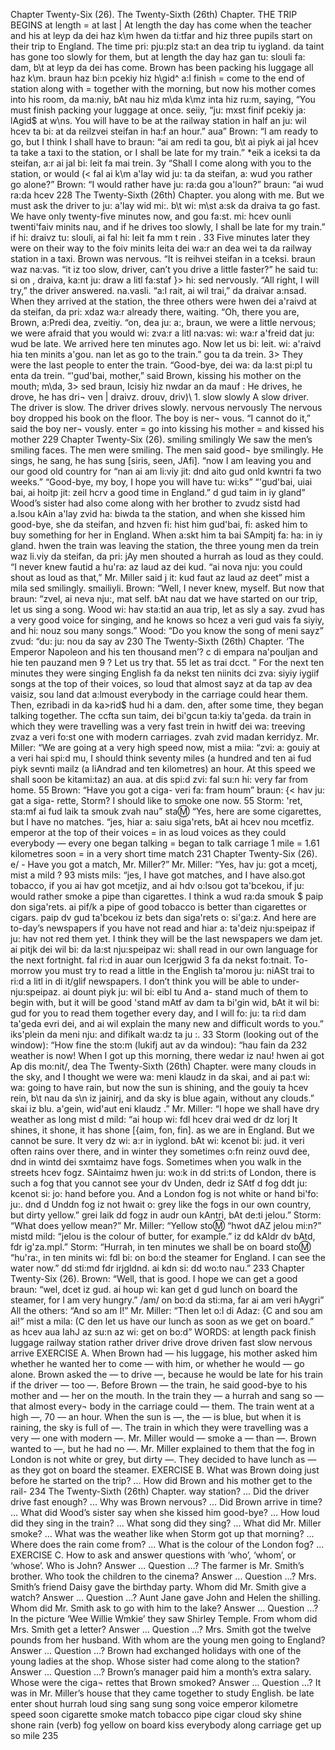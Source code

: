 Chapter Twenty-Six (26). 
The Twenty-Sixth (26th) Chapter. 
THE TRIP BEGINS 
at length = at last | At length the day has come when the teacher and his 
at leyp da dei haz k\m hwen da ti:tfar and hiz 
three pupils start on their trip to England. The time 
pri: pju:plz sta:t an dea trip tu iygland. da taint 
has gone too slowly for them, but at length the day 
haz gan tu: slouli fa: dam, b\t at leyp da dei 
has come. Brown has been packing his luggage all 
haz k\m. braun haz bi:n pcekiy hiz h\gid^ a:l 
finish = come to 
the end of 
station 
along with = 
together with 
the morning, but now his mother comes into his room, 
da ma:niy, bAt nau hiz m\da k\mz inta hiz ru:m, 
saying, “You must finish packing your luggage at once. 
seiiy, “ju: mxst finif pcekiy ja: lAgid$ at w\ns. 
You will have to be at the railway station in half an 
ju: wil hcev ta bi: at da reilzvei steifan in ha:f an 
hour.” 
aua” 
Brown: “I am ready to go, but I think I shall have to 
braun: “ai am redi ta gou, b\t ai piyk ai jal hcev ta 
take a taxi to the station, or I shall be late for my train.” 
*eik a iceksi ta da steifan, a:r ai jal bi: leit fa mai trein. 3y 
“Shall I come along with you to the station, or would 
(< fal ai k\m a'lay wid ju: ta da steifan, a: wud 
you rather go alone?” Brown: “I would rather have 
ju: ra:da gou a'loun?” braun: “ai wud ra:da hcev 
228 
The Twenty-Sixth (26th) Chapter. 
you along with me. But we must ask the driver to 
ju: a'lay wid mi:. b\t wi: m\st a:sk da draiva ta 
go fast. We have only twenty-five minutes now, and 
gou fa:st. mi: hcev ounli twenti'faiv minits nau, and 
if he drives too slowly, I shall be late for my train.” 
if hi: draivz tu: slouli, ai fal hi: leit fa mm t rein . 33 
Five minutes later they were on their way to the 
foiv minits leita dei wa:r an dea wei ta da 
railway station in a taxi. Brown was nervous. “It is 
reihvei steifan in a tceksi. braun waz na:vas. “it iz 
too slow, driver, can’t you drive a little faster?” he said 
tu: si on , draiva, ka:nt ju: draw a litl fa:staf }> hi: sed 
nervously. “All right, I will try,” the driver answered. 
na.vasli. “a:I rait, ai wil trai,” da draivar a:nsad. 
When they arrived at the station, the three others were 
hwen dei a'raivd at da steifan, da pri: xdaz wa:r 
already there, waiting. “Oh, there you are, Brown, 
a:Predi dea, zveitiy. “on, dea ju: a:, braun, 
we were a little nervous; we were afraid that you would 
wi: zva:r a litl na:vas: wi: wa:r a'freid dat ju: wud 
be late. We arrived here ten minutes ago. Now let us 
bi: leit. wi: a'raivd hia ten minits a'gou. nan let as 
go to the train.” 
gou ta da trein. 3> 
They were the last people to enter the train. “Good-bye, 
dei wa: da la:st pi:pl tu enta da trein. “'gud'bai, 
mother,” said Brown, kissing his mother on the mouth; 
m\da, 3> sed braun, Icisiy hiz nwdar an da mauf : 
He drives, he 
drove, he has dri¬ 
ven | draivz. drouv, 
driv)\ 1. 
slow 
slowly 
A slow driver. 
The driver is slow. 
The driver drives 
slowly. 
nervous 
nervously 
The nervous boy 
dropped his book 
on the floor. 
The boy is ner¬ 
vous. 
“I cannot do it,” 
said the boy ner¬ 
vously. 
enter = go into 
kissing his mother 
= and kissed his 
mother 
229 
Chapter Twenty-Six (26). 
smiling 
smilingly 
We saw the men’s 
smiling faces. 
The men were 
smiling. 
The men said good¬ 
bye smilingly. 
He sings, he sang, 
he has sung 
[siris, seen, JAfi]. 
“now I am leaving you and our good old country for 
“nan ai am li:viy jit: dnd aito gud onld kwntri fa 
two weeks.” “Good-bye, my boy, I hope you will have 
tu: wi:ks” “'gud'bai, uiai bai, ai hoitp jit: zeil hcrv 
a good time in England.” 
d gud taim in iy gland” 
Wood’s sister had also come along with her brother to 
zvudz sistd had a.lsou kAin a'lay zvid ha: biwda ta 
the station, and when she kissed him good-bye, she 
da steifan, and hzven fi: hist him gud'bai, fi: 
asked him to buy something for her in England. When 
a:skt him ta bai SAmpitj fa: ha: in iy gland. hwen 
the train was leaving the station, the three young men 
da trein waz li.viy da steifan, da pri: jAy men 
shouted a hurrah as loud as they could. “I never knew 
fautid a hu'ra: az laud az dei kud. “ai nova nju: 
you could shout as loud as that,” Mr. Miller said 
j it: kud faut az laud az deet” mist a mila sed 
smilingly. 
smailiyli. 
Brown: “Well, I never knew, myself. But now that 
braun: “zvel, ai neva nju:, mat self. bAt nau dat 
we have started on our trip, let us sing a song. Wood 
wi: hav sta:tid an aua trip, let as sly a say. zvud 
has a very good voice for singing, and he knows so 
hcez a veri gud vais fa siyiy, and hi: nouz sou 
many songs.” Wood: “Do you know the song of 
meni sayz” zvud: “du: ju: nou da say av 
230 
The Twenty-Sixth (26th) Chapter. 
‘The Emperor Napoleon and his ten thousand men’? 
c di empara na'pouljan and hie ten pauzand men 9 ? 
Let us try that. 55 
let as trai dcct. ” 
For the next ten minutes they were singing English 
fa da nekst ten niinits dci zva: siyiy iygiif 
songs at the top of their voices, so loud that almost 
sayz at da tap av dea vaisiz, sou land dat a:lmoust 
everybody in the carriage could hear them. Then, 
ezribadi in da ka>rid$ hud hi a dam. den, 
after some time, they began talking together. The 
ccfta sun taim, dei bi'gcun ta:kiy ta'geda. da 
train in which they were travelling was a very fast 
trein in hwitf dei wa: treeving zvaz a veri fo:st 
one with modern carriages. 
zvah zvid madan kerridyz. 
Mr. Miller: “We are going at a very high speed now, 
mist a miia: “zvi: a: gouiy at a veri hai spi:d mu, 
I should think seventy miles (a hundred and ten 
ai fud piyk sevnti mailz (a IiAndrad and ten 
kilometres) an hour. At this speed we shall soon be 
kitami:taz) an aua. at dis spi:d zvi: fal su:n hi: 
very far from home. 55 Brown: “Have you got a ciga- 
veri fa: fram houm” braun: {< hav ju: gat a siga- 
rette, Storm? I should like to smoke one now. 55 Storm: 
'ret, sta:mf ai fud laik ta smouk zvah nau” sta:m: 
“Yes, here are some cigarettes, but I have no matches. 
“jes, hiar a: saiu siga'rets, bAt ai hcev nou mcetfiz. 
emperor 
at the top of their 
voices = in as loud 
voices as they 
could 
everybody — 
every one 
began talking = 
began to talk 
carriage 
1 mile = 1.61 
kilometres 
soon = in a very 
short time 
match 
231 
Chapter Twenty-Six (26). 
e/ - 
Have you got a match, Mr. Miller?” Mr. Miller: “Yes, 
hav ju: got a mcetj, mist a mild ? 93 mists mils: “jes, 
I have got matches, and I have also.got tobacco, if you 
ai hav got mcetjiz, and ai hdv o:lsou got ta'bcekou, if ju: 
would rather smoke a pipe than cigarettes. I think a 
wud ra:da smouk $ paip don siga'rets. ai pif/k a 
pipe of good tobacco is better than cigarettes or cigars. 
paip dv gud ta'bcekou iz bets dan siga'rets o: si'ga:z. 
And here are to-day’s newspapers if you have not read 
and hiar a: ta'deiz nju:speipaz if ju: hav not red 
them yet. I think they will be the last newspapers we 
dam jet. ai pitjk dei wil bi: da la:st nju:speipaz wi: 
shall read in our own language for the next fortnight. 
fal ri:d in auar oun Icerjgwid 3 fa da nekst fo:tnait. 
To-morrow you must try to read a little in the English 
ta'morou ju: niASt trai to ri:d a litl in di it/glif 
newspapers. I don’t think you will be able to under- 
nju:speipaz. ai dount piyk ju: wil bi: eibl tu And a- 
stand much of them to begin with, but it will be good 
'stand mAtf av dam ta bi'gin wid, bAt it wil bi: gud 
for you to read them together every day, and I will 
fo: ju: ta ri:d dam ta'geda evri dei, and ai wil 
explain the many new and difficult words to you.” 
iks'plein da meni nju: and difikalt wa:dz ta ju :. 33 
Storm (looking out of the window): “How fine the 
sto:m (lukifj aut av da windou): “hau fain da 
232 
weather is now! When I got up this morning, there 
wedar iz nau! hwen ai got Ap dis mo:nit/, dea 
The Twenty-Sixth (26th) Chapter. 
were many clouds in the sky, and I thought we were 
wa: meni klaudz in da skai, and ai pa:t wi: wa: 
going to have rain, but now the sun is shining, and the 
gouiy ta hcev rein, b\t nau da s\n iz jainirj, and da 
sky is blue again, without any clouds.” 
skai iz blu. a'gein, wid'aut eni klaudz .” 
Mr. Miller: “I hope we shall have dry weather as long 
mist d mild: “ai houp wi: fdl hcev drai wed dr dz lorj 
It shines, it shone, 
it has shone [{aim, 
fon, fin]. 
as we are in England. But we cannot be sure. It very 
dz wi: a:r in iyglond. bAt wi: kcenot bi: jud. it veri 
often rains over there, and in winter they sometimes 
o:fn reinz ouvd dee, dnd in wintd dei sxmtaimz 
have fogs. Sometimes when you walk in the streets 
hcev fogz. SAintaimz hwen ju: wo:k in dd stri:ts 
of London, there is such a fog that you cannot see your 
dv Unden, dedr iz SAtf d fog ddt ju: kcenot si: jo: 
hand before you. And a London fog is not white or 
hand bi'fo: ju:. dnd d Unddn fog iz not hwait o: 
grey like the fogs in our own country, but dirty yellow.” 
grei laik dd fogz in audr oun kAntri, bAt de:ti jelou.” 
Storm: “What does yellow mean?” Mr. Miller: “Yellow 
sto:m: “hwot dAZ jelou mi:n?” mistd mild: “jelou 
is the colour of butter, for example.” 
iz dd kAldr dv bAtd, fdr ig'za.mpl.” 
Storm: “Hurrah, in ten minutes we shall be on board 
sto:m: “hu'ra:, in ten minits wi: fdl bi: on bo:d 
the steamer for England. I can see the water now.” 
dd sti:md fdr irjgldnd. ai kdn si: dd wo:to nau.” 
233 
Chapter Twenty-Six (26). 
Brown: “Well, that is good. I hope we can get a good 
braun: “wel, dcet iz gud. ai houp wi: kan get d gud 
lunch on board the steamer, for I am very hungry.” 
/am/ on bo:d da sti:ma, far ai am veri hAygri” 
All the others: “And so am I!” Mr. Miller: “Then let 
o:l di Adaz: {C and sou am ai!” mist a mila: (C den let 
us have our lunch as soon as we get on board.” 
as hcev aua IahJ az su:n az wi: get on bo:d” 
WORDS: 
at length 
pack 
finish 
luggage 
railway 
station 
rather 
driver 
drive 
drove 
driven 
fast 
slow 
nervous 
arrive 
EXERCISE A. 
When Brown had — his luggage, his mother asked him 
whether he wanted her to come — with him, or whether 
he would — go alone. Brown asked the — to drive —, 
because he would be late for his train if the driver — 
too —. Before Brown — the train, he said good-bye 
to his mother and — her on the mouth. In the train 
they — a hurrah and sang so — that almost every¬ 
body in the carriage could — them. The train went 
at a high —, 70 — an hour. When the sun is —, the 
— is blue, but when it is raining, the sky is full of —. 
The train in which they were travelling was a very — 
one with modern —. Mr. Miller would — smoke a — 
than —. Brown wanted to —, but he had no —. Mr. 
Miller explained to them that the fog in London is not 
white or grey, but dirty —. They decided to have 
lunch as — as they got on board the steamer. 
EXERCISE B. 
What was Brown doing just before he started on the 
trip? ... How did Brown and his mother get to the rail- 
234 
The Twenty-Sixth (26th) Chapter. 
way station? ... Did the driver drive fast enough? ... 
Why was Brown nervous? ... Did Brown arrive in 
time? ... What did Wood’s sister say when she kissed 
him good-bye? ... How loud did they sing in the train? 
... What song did they sing? ... What did Mr. Miller 
smoke? ... What was the weather like when Storm got 
up that morning? ... Where does the rain come from? 
... What is the colour of the London fog? ... 
EXERCISE C. 
How to ask and answer questions with ‘who’, ‘whom’, 
or ‘whose’. 
Who is John? Answer ... Question ...? The farmer is 
Mr. Smith’s brother. Who took the children to the 
cinema? Answer ... Question ...? Mrs. Smith’s friend 
Daisy gave the birthday party. Whom did Mr. Smith 
give a watch? Answer ... Question ...? Aunt Jane 
gave John and Helen the shilling. Whom did Mr. Smith 
ask to go with him to the lake? Answer ... Question ...? 
In the picture ‘Wee Willie Wmkie’ they saw Shirley 
Temple. From whom did Mrs. Smith get a letter? 
Answer ... Question ...? Mrs. Smith got the twelve 
pounds from her husband. With whom are the young 
men going to England? Answer ... Question ...? Brown 
had exchanged holidays with one of the young ladies 
at the shop. Whose sister had come along to the 
station? Answer ... Question ...? Brown’s manager 
paid him a month’s extra salary. Whose were the ciga¬ 
rettes that Brown smoked? Answer ... Question ...? 
It was in Mr. Miller’s house that they came together 
to study English. 
be late 
enter 
shout 
hurrah 
loud 
sing 
sang 
sung 
song 
voice 
emperor 
kilometre 
speed 
soon 
cigarette 
smoke 
match 
tobacco 
pipe 
cigar 
cloud 
sky 
shine 
shone 
rain (verb) 
fog 
yellow 
on board 
kiss 
everybody 
along 
carriage 
get up 
so 
mile 
235 
